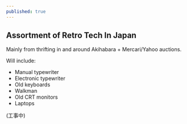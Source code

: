 ```yaml
---
published: true
---
```

## Assortment of Retro Tech In Japan

Mainly from thrifting in and around Akihabara + Mercari/Yahoo auctions.

Will include:
- Manual typewriter
- Electronic typewriter
- Old keyboards
- Walkman
- Old CRT monitors
- Laptops


(工事中)
